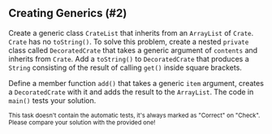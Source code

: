 ## Creating Generics (#2)

Create a generic class `CrateList` that inherits from an `ArrayList` of
`Crate`. `Crate` has no `toString()`. To solve this problem, create a nested
`private` class called `DecoratedCrate` that takes a generic argument of
`contents` and inherits from `Crate`. Add a `toString()` to `DecoratedCrate`
that produces a `String` consisting of the result of calling `get()` inside
square brackets.

Define a member function `add()` that takes a generic `item` argument, creates
a `DecoratedCrate` with it and adds the result to the `ArrayList`. The code in
`main()` tests your solution.

<sub> This task doesn't contain the automatic tests,
it's always marked as "Correct" on "Check".
Please compare your solution with the provided one! </sub>